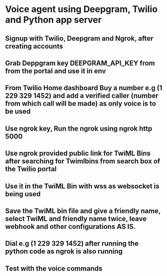 # Voice agent using Deepgram, Twilio and Python app server
## Signup with Twilio, Deepgram and Ngrok, after creating accounts
## Grab Deppgram key DEEPGRAM_API_KEY from from the portal and use it in env
## From Twilio Home dashboard Buy a number e.g (1 229 329 1452) and add a verified caller (number from which call will be made) as only voice is to be used
## Use ngrok key, Run the ngrok using ngrok http 5000
## Use ngrok provided public link for TwiML Bins after searching for Twimlbins from search box of the Twilio portal
## Use it in the TwiML Bin <Stream url="wss://xxxxxx.ngrok-free.app/twilio" /> with wss as websocket is being used
## Save the TwiML bin file and give a friendly name, select TwiML and friendly name twice, leave webhook and other configurations AS IS.
## Dial  e.g (1 229 329 1452) after running the python code as ngrok is also running
## Test with the voice commands


